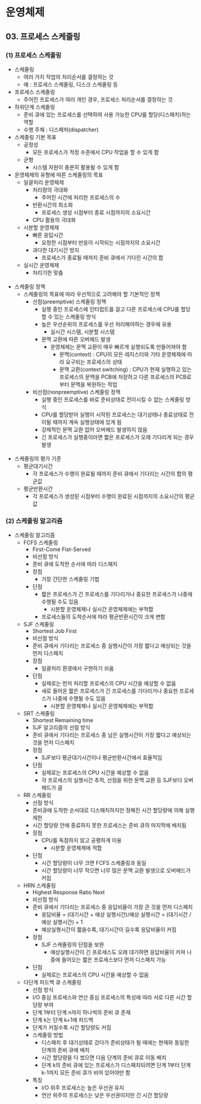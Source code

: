 # 운영체제

## 03. 프로세스 스케줄링

### (1) 프로세스 스케줄링

- 스케줄링
    - 여러 가지 작업의 처리순서를 결정하는 것
    - 예 : 프로세스 스케줄링, 디스크 스케줄링 등
- 프로세스 스케줄링
    - 주어진 프로세스가 여러 개인 경우, 프로세스 처리순서를 결정하는 것
- 하위단계 스케줄링
    - 준비 큐에 있는 프로세스를 선택하여 사용 가능한 CPU를 할당(디스패치)하는 역할
    - 수행 주체 : 디스패처(dispatcher)
- 스케줄링 기본 목표
    - 공정성
        - 모든 프로세스가 적정 수준에서 CPU 작업을 할 수 있게 함
    - 균형
        - 시스템 자원이 충분히 활용될 수 있게 함
- 운영체제의 유형에 따른 스케줄링의 목표
    - 일괄처리 운영체제
        - 처리량의 극대화
            - 주어진 시간에 처리한 프로세스의 수
        - 반환시간의 최소화
            - 프로세스 생성 시점부터 종료 시점까지의 소요시간
        - CPU 활용의 극대화
    - 시분할 운영체제
        - 빠른 응답시간
            - 요청한 시점부터 반응이 시작되는 시점까지의 소요시간
        - 과다한 대기시간 방지
            - 프로세스가 종료될 때까지 준비 큐에서 기다린 시간의 합
    - 실시간 운영체제
        - 처리기한 맞춤
          </br></br>
- 스케줄링 정책
    - 스케줄링의 목표에 따라 우선적으로 고려해야 할 기본적인 정책
        - 선점(preemptive) 스케줄링 정책
            - 실행 중인 프로세스에 인터럽트를 걸고 다른 프로세스에 CPU를 할당할 수 있는 스케줄링 방식
            - 높은 우선순위의 프로세스를 우선 처리해야하는 경우에 유용
                - 실시간 시스템, 시분할 시스템
            - 문맥 교환에 따른 오버헤드 발생
                - 운영체제는 문맥 교환이 매우 빠르게 실행되도록 만들어져야 함
                    - 문맥(context) : CPU의 모든 레지스터와 기타 운영체제에 따라 요구되는 프로세스의 상태
                    - 문맥 교환(context switching) : CPU가 현재 실행하고 있는 프로세스의 문맥을 PCB에 저장하고 다른 프로세스의 PCB로부터 문맥을 복원하는 작업
        - 비선점(nonpreemptive) 스케줄링 정책
            - 실행 중인 프로세스를 바로 준비상태로 전이시킬 수 없는 스케줄링 방식
            - CPU를 할당받아 실행이 시작된 프로세스는 대기상태나 종료상태로 전이될 때까지 계속 실행상태에 있게 됨
            - 강제적인 문맥 교환 없어 오버헤드 발생하지 않음
            - 긴 프로세스가 실행중이라면 짧은 프로세스가 오래 기다리게 되는 경우 발생
              </br></br>
- 스케줄링의 평가 기준
    - 평균대기시간
        - 각 프로세스가 수행이 완료될 때까지 준비 큐에서 기다리는 시간의 합의 평균값
    - 평균반환시간
        - 각 프로세스가 생성된 시점부터 수행이 완료된 시점까지의 소요시간의 평균값

### (2) 스케줄링 알고리즘

- 스케줄링 알고리즘
    - FCFS 스케줄링
        - First-Come Fist-Served
        - 비선점 방식
        - 준비 큐에 도착한 순서에 따라 디스패치
        - 장점
            - 가장 간단한 스케줄링 기법
        - 단점
            - 짧은 프로세스가 긴 프로세스를 기다리거나 중요한 프로세스가 나중에 수행될 수도 있음
                - 시분할 운영체제나 실시간 운영체제에는 부적합
            - 프로세스들의 도착순서에 따라 평균반환시간이 크게 변함
    - SJF 스케줄링
        - Shortest Job First
        - 비선점 방식
        - 준비 큐에서 기다리는 프로세스 중 실행시간이 가장 짧다고 예상되는 것을 먼저 디스패치
        - 장점
            - 일괄처리 환경에서 구현하기 쉬움
        - 단점
            - 실제로는 먼저 처리할 프로세스의 CPU 시간을 예상할 수 없음
            - 새로 들어온 짧은 프로세스가 긴 프로세스를 기다리거나 중요한 프로세스가 나중에 수행될 수도 있음
                - 시분할 운영체제나 실시간 운영체제에는 부적합
    - SRT 스케줄링
        - Shortest Remaining time
        - SJF 알고리즘의 선점 방식
        - 준비 큐에서 기다리는 프로세스 중 남은 실행시간이 가장 짧다고 예상되는 것을 먼저 디스패치
        - 장점
            - SJF보다 평균대기시간이나 평균반환시간에서 효율적임
        - 단점
            - 실제로는 프로세스의 CPU 시간을 예상할 수 없음
            - 각 프로세스의 실행시간 추적, 선점을 위한 문맥 교환 등 SJF보다 오버헤드가 큼
    - RR 스케줄링
        - 선점 방식
        - 준비큐에 도착한 순서대로 디스패치하지만 정해진 시간 할당량에 의해 실행 제한
        - 시간 할당량 안에 종료하지 못한 프로세스는 준비 큐의 마지막에 배치됨
        - 장점
            - CPU를 독점하지 않고 공평하게 이용
                - 시분할 운영체제에 적합
        - 단점
            - 시간 할당량이 너무 크면 FCFS 스케줄링과 동일
            - 시간 할당량이 너무 작으면 너무 많은 문맥 교환 발생으로 오버헤드가 커짐
    - HRN 스케줄링
        - Highest Response Ratio Next
        - 비선점 방식
        - 준비 큐에서 기다리는 프로세스 중 응답비율이 가장 큰 것을 먼저 디스패치
            - 응답비율 = (대기시간 + 예상 실행시간)/예상 실행시간 = (대기시간 / 예상 실행시간) + 1
            - 예상실행시간이 짧을수록, 대기시간이 길수록 응답비율이 커짐
        - 장점
            - SJF 스케줄링의 단점을 보완
                - 예상실행시간이 긴 프로세스도 오래 대기하면 응답비율이 커져 나중에 들어오는 짧은 프로세스보다 먼저 디스패치 가능
        - 단점
            - 실제로는 프로세스의 CPU 시간을 예상할 수 없음
    - 다단계 피드백 큐 스케줄링
        - 선점 방식
        - I/O 중심 프로세스와 연산 중심 프로세스의 특성에 따라 서로 다른 시간 할당량 부여
        - 단계 1부터 단계 n까지 하나씩의 준비 큐 존재
        - 단계 k는 단계 k+1에 피드백
        - 단계가 커질수록 시간 할당량도 커짐
        - 스케줄링 방법
            - 디스패치 후 대기상태로 갔다가 준비상태가 될 때에는 현재와 동일한 단계의 준비 큐에 배치
            - 시간 할당량을 다 썼으면 다음 단계의 준비 큐로 이동 배치
            - 단계 k의 준비 큐에 있는 프로세스가 디스패치되려면 단계 1부터 단계 k-1까지 모든 준비 큐가 비어 있어야만 함
        - 특징
            - I/O 위주 프로세스는 높은 우선권 유지
            - 연산 위주의 프로세스는 낮은 우선권이지만 긴 시간 할당량

